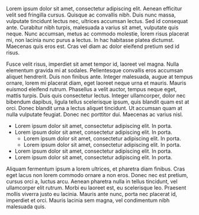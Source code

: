 Lorem ipsum dolor sit amet, consectetur adipiscing elit. Aenean efficitur velit sed fringilla cursus. Quisque ac convallis nibh. Duis nunc massa, vulputate tincidunt lectus nec, ultrices accumsan lectus. Sed id consequat ante. Curabitur nibh turpis, malesuada a varius sit amet, vulputate quis neque. Nunc accumsan, metus ac commodo molestie, lorem risus placerat mi, non lacinia nunc purus a lectus. In hac habitasse platea dictumst. Maecenas quis eros est. Cras vel diam ac dolor eleifend pretium sed id risus.

Fusce velit risus, imperdiet sit amet tempor id, laoreet vel magna. Nulla elementum gravida mi at sodales. Pellentesque convallis eros accumsan aliquet hendrerit. Duis non finibus ante. Integer malesuada, augue at tempus ornare, lorem mi placerat diam, eget laoreet neque urna et mauris. Mauris euismod eleifend rutrum. Phasellus a velit auctor, tempus neque eget, mattis turpis. Duis quis consectetur lectus. Integer ullamcorper, dolor nec bibendum dapibus, ligula tellus scelerisque ipsum, quis blandit quam est at orci. Donec blandit urna a lectus aliquet tincidunt. Ut accumsan quam at nulla vulputate feugiat. Donec nec porttitor dui. Maecenas ac varius nisl.

* Lorem ipsum dolor sit amet, consectetur adipiscing elit. In porta.
* Lorem ipsum dolor sit amet, consectetur adipiscing elit. In porta.
  * Lorem ipsum dolor sit amet, consectetur adipiscing elit. In porta.
  * Lorem ipsum dolor sit amet, consectetur adipiscing elit. In porta.
* Lorem ipsum dolor sit amet, consectetur adipiscing elit. In porta.
* Lorem ipsum dolor sit amet, consectetur adipiscing elit. In porta.

Aliquam fermentum ipsum a lorem ultrices, et pharetra diam finibus. Cras eget lacus non lorem commodo ornare a non eros. Donec nec est pretium, cursus orci a, luctus arcu. Aenean pharetra nulla in tellus tincidunt, vel ullamcorper elit rutrum. Morbi eu laoreet est, eu scelerisque leo. Praesent mollis viverra justo eu lacinia. Mauris ante nunc, porta nec placerat id, imperdiet et orci. Mauris lacinia sem magna, vel condimentum nibh malesuada quis.
